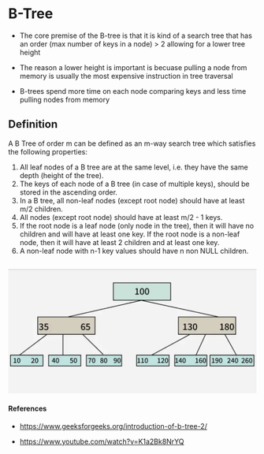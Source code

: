 # B-Tree

- The core premise of the B-tree is that it is kind of a search tree that has an order (max number of keys in a node) > 2 allowing for a lower tree height

- The reason a lower height is important is becuase pulling a node from memory is usually the most expensive instruction in tree traversal

- B-trees spend more time on each node comparing keys and less time pulling nodes from memory

## Definition

A B Tree of order m can be defined as an m-way search tree which satisfies the following properties:

1. All leaf nodes of a B tree are at the same level, i.e. they have the same depth (height of the tree).
2. The keys of each node of a B tree (in case of multiple keys), should be stored in the ascending order.
3. In a B tree, all non-leaf nodes (except root node) should have at least m/2 children.
4. All nodes (except root node) should have at least m/2 - 1 keys.
5. If the root node is a leaf node (only node in the tree), then it will have no children and will have at least one key. If the root node is a non-leaf node, then it will have at least 2 children and at least one key.
6. A non-leaf node with n-1 key values should have n non NULL children.

## 

<img width="780" img title="btrees" alt="Alt text" src="btree.png">

#### References

- https://www.geeksforgeeks.org/introduction-of-b-tree-2/

- https://www.youtube.com/watch?v=K1a2Bk8NrYQ

 